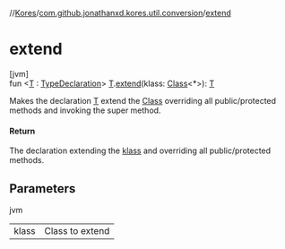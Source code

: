 //[Kores](../../index.md)/[com.github.jonathanxd.kores.util.conversion](index.md)/[extend](extend.md)

# extend

[jvm]\
fun <[T](extend.md) : [TypeDeclaration](../com.github.jonathanxd.kores.base/-type-declaration/index.md)> [T](extend.md).[extend](extend.md)(klass: [Class](https://docs.oracle.com/javase/8/docs/api/java/lang/Class.html)<*>): [T](extend.md)

Makes the declaration [T](extend.md) extend the [Class](https://docs.oracle.com/javase/8/docs/api/java/lang/Class.html) overriding all public/protected methods and invoking the super method.

#### Return

The declaration extending the [klass](extend.md) and overriding all public/protected methods.

## Parameters

jvm

| | |
|---|---|
| klass | Class to extend |
